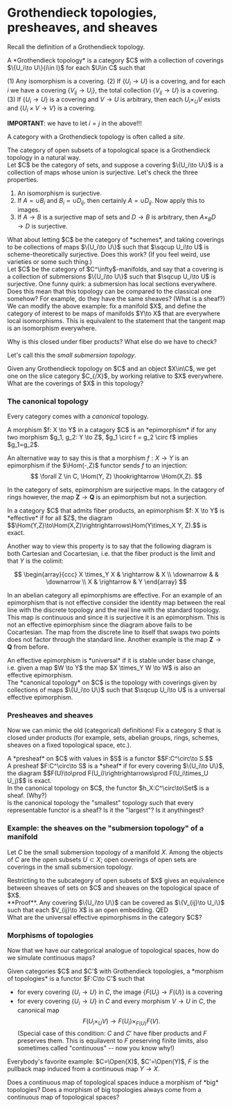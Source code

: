 # Grothendieck topologies, presheaves, and sheaves


Recall the definition of a Grothendieck topology.

<div class="definition">
  A *Grothendieck topology* is a category $C$ with a collection of coverings $\{U_i\to U\}{i\in I}$ for each $U\in C$ such that 

  (1) Any isomorphism is a covering.
  (2) If $\{U_i\to U\}$ is a covering, and for each $i$ we have a covering $\{V_{ij}\to U_i\}$, the total collection $\{V_{ij}\to U\}$ is a covering.
  (3) If $\{U_i\to U\}$ is a covering and $V\to U$ is arbitrary, then each $U_i\times_U V$ exists and $\{U_i\times V\to V\}$ is a covering.
</div>

**IMPORTANT**: we have to let $i=j$ in the above!!!

A category with a Grothendieck topology is often called a *site*.

<div class="example">
The category of open subsets of a topological space is a Grothendieck topology in a natural way.
</div>

<div class="example">
Let $C$ be the category of sets, and suppose a covering $\{U_i\to U\}$ is a collection of maps whose union is surjective. Let's check the three properties.

1. An isomorphism is surjective.
2. If $A=\cup B_i$ and $B_i = \cup D_{ij}$, then certainly $A=\cup D_{ij}$. Now apply this to images.
3.  If $A\to B$ is a surjective map of sets and $D\to B$ is arbitrary, then $A\times_B D\to D$ is surjective.
</div>

<div class="example">
What about letting $C$ be the category of *schemes*, and taking coverings to be collections of maps $\{U_i\to U\}$ such that $\sqcup U_i\to U$ is scheme-theoretically surjective. Does this work? (If you feel weird, use varieties or some such thing.)
</div>

<div class="example">
Let $C$ be the category of $C^\infty$-manifolds, and say that a covering is a collection of submersions $\{U_i\to U\}$ such that $\sqcup U_i\to U$ is surjective. One funny quirk: a submersion has local sections everywhere. Does this mean that this topology can be compared to the classical one somehow? For example, do they have the same sheaves? (What is a sheaf?) 
</div>

<div class="example">
We can modify the above example: fix a manifold $X$, and define the category of interest to be maps of manifolds $Y\to X$ that are everywhere local isomorphisms. This is equivalent to the statement that the tangent map is an isomorphism everywhere.

Why is this closed under fiber products? What else do we have to check?

Let's call this the *small submersion topology*.
</div>

<div class="example">
Given any Grothendieck topology on $C$ and an object $X\in\C$, we get one on the slice category $C_{/X}$, by working relative to $X$ everywhere. What are the coverings of $X$ in this topology?
</div>

### The canonical topology

Every category comes with a *canonical* topology.

<div class="definition">
A morphism $f: X \to Y$ in a catagory $C$ is an *epimorphism* if for any two morphism $g_1, g_2: Y \to Z$, $g_1 \circ f = g_2 \circ f$ implies $g_1=g_2$. 
</div>

An alternative way to say this is that a morphism $f: X \to Y$ is an epimorphism if the $\Hom(-,Z)$ functor sends $f$ to an injection:
$$ \forall Z \in C, \Hom(Y, Z) \hookrightarrow \Hom(X,Z). $$ 

In the category of sets, epimorphism are surjective maps. In the catagory of rings however, the map $\mathbf{Z} \to \mathbf{Q}$ is an epimorphism but not a surjection.
</div>

<div class="definition">
In a category $C$ that admits fiber products, an epimorphism $f: X \to Y$ is *effective* if for all $Z$, the diagram
$$\Hom(Y,Z)\to\Hom(X,Z)\rightrightarrows\Hom(Y\times_X Y, Z).$$
is exact.
</div>

Another way to view this property is to say that the following diagram is both Cartesian and Cocartesian, i.e. that the fiber product is the limit and that $Y$ is the colimit:

$$
\begin{array}{ccc}
  X \times_Y X & \rightarrow  & X \\
  \downarrow & & \downarrow \\
  X & \rightarrow & Y
\end{array}
$$

In an abelian category all epimorphisms are effective. For an example of an epimorphism that is not effective consider the identity map between the real line with the discrete topology and the real line with the standard topology. This map is continuous and since it is surjective it is an epimorphism.  This is not an effective epimorphism since the diagram above fails to be Cocartesian. The map from the discrete line to itself that swaps two points does not factor through the standard line. Another example is the map $\mathbf{Z} \to \mathbf{Q}$ from before.
</div>

<div class="definition">
An effective epimorphism is *universal* if it is stable under base change, i.e. given a map $W \to Y$ the map $X \times_Y W \to W$ is also an effective epimorphism.
</div>

<div class="definition">
The *canonical topology* on $C$ is the topology with coverings given by collections of maps $\{U_i\to U\}$ such that $\sqcup U_i\to U$ is a universal effective epimorphism.
</div>

### Presheaves and sheaves

Now we can mimic the old (categorical) definitions! Fix a category $S$ that is closed under products (for example, sets, abelian groups, rings, schemes, sheaves on a fixed topological space, etc.).

<div class="definition">
A *presheaf* on $C$ with values in $S$ is a functor $$F:C^\circ\to S.$$
</div>

<div class="definition">
A presheaf $F:C^\circ\to S$ is a *sheaf* if for every covering $\{U_i\to U\}$, the diagram $$F(U)\to\prod F(U_i)\rightrightarrows\prod F(U_i\times_U U_j)$$ is exact.
</div>

<div class="example">
In the canonical topology on $C$, the functor $h_X:C^\circ\to\Set$ is a sheaf. (Why?)
</div>

<div class="exercise">
Is the canonical topology the "smallest" topology such that every representable functor is a sheaf? Is it the "largest"? Is it anythingest?
</div>

### Example: the sheaves on the "submersion topology" of a manifold

Let $C$ be the small submersion topology of a manifold $X$. Among the objects of $C$ are the open subsets $U\subset X$; open coverings of open sets are coverings in the small submersion topology.

<div class="claim">
Restricting to the subcategory of open subsets of $X$ gives an equivalence between sheaves of sets on $C$ and sheaves on the topological space of $X$.
</div>
**Proof**. Any covering $\{U_i\to U\}$ can be covered as $\{V_{ij}\to U_i\}$ such that each $V_{ij}\to X$ is an open embedding. QED

<div class="exercise">
What are the universal effective epimorphisms in the category $C$?
</div>

### Morphisms of topologies

Now that we have our categorical analogue of topological spaces, how do we simulate continuous maps?

<div class="definition">
Given categories $C$ and $C'$ with Grothendieck topologies, a *morphism of topologies* is a functor $F:C\to C'$ such that

- for every covering $\{U_i\to U\}$ in $C$, the image $\{F(U_i)\to F(U)\}$ is a covering
- for every covering $\{U_i\to U\}$ in $C$ and every morphism $V\to U$ in $C$, the canonical map $$F(U_i\times_U V)\to F(U_i)\times_{F(U)} F(V).$$ (Special case of this condition: $C$ and $C'$ have fiber products and $F$ preserves them. This is equilavent to $F$ preserving finite limits, also sometimes called "continuous" -- now you know why!)
</div>

Everybody's favorite example: $C=\Open(X)$, $C'=\Open(Y)$, $F$ is the pullback map induced from a continuous map $Y\to X$.

<div class="question">
Does a continuous map of topological spaces induce a morphism of *big* topologies? Does a morphism of big topologies always come from a continuous map of topological spaces?
</div>
